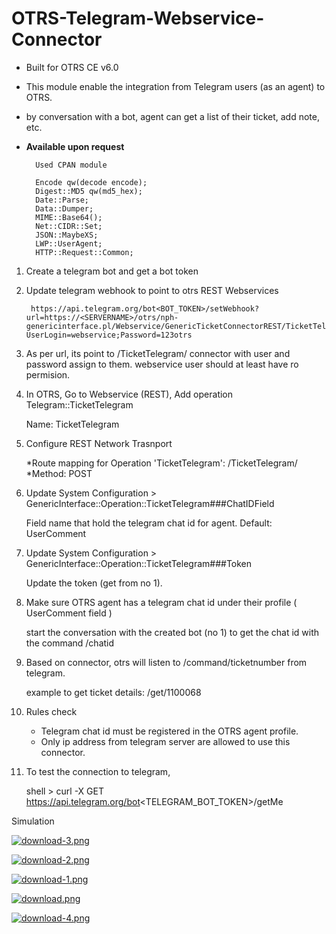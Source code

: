 # OTRS-Telegram-Webservice-Connector  
- Built for OTRS CE v6.0  
- This module enable the integration from Telegram users (as an agent) to OTRS.  
- by conversation with a bot, agent can get a list of their ticket, add note, etc.  
- **Available upon request**

		Used CPAN module
		
		Encode qw(decode encode);
		Digest::MD5 qw(md5_hex);
		Date::Parse;
		Data::Dumper;
		MIME::Base64();
		Net::CIDR::Set;
		JSON::MaybeXS;
		LWP::UserAgent;
		HTTP::Request::Common;  
	

1. Create a telegram bot and get a bot token

2. Update telegram webhook to point to otrs REST Webservices  
    
    	https://api.telegram.org/bot<BOT_TOKEN>/setWebhook?url=https://<SERVERNAME>/otrs/nph-genericinterface.pl/Webservice/GenericTicketConnectorREST/TicketTelegram/?UserLogin=webservice;Password=123otrs

 
3. As per url, its point to /TicketTelegram/ connector with user and password assign to them. webservice user should at least have ro permision.


4. In OTRS, Go to Webservice (REST), Add operation Telegram::TicketTelegram  
  
	Name: TicketTelegram  
  
5. Configure REST Network Trasnport  

  	*Route mapping for Operation 'TicketTelegram': /TicketTelegram/  
  	*Method: POST  


6. Update System Configuration > GenericInterface::Operation::TicketTelegram###ChatIDField  

  	Field name that hold the telegram chat id for agent. Default: UserComment  


7. Update System Configuration > GenericInterface::Operation::TicketTelegram###Token  

  	Update the token (get from no 1).  


8. Make sure OTRS agent has a telegram chat id under their profile ( UserComment field )

	start the conversation with the created bot (no 1) to get the chat id with the command /chatid


9. Based on connector, otrs will listen to /command/ticketnumber from telegram.

	example to get ticket details: /get/1100068


10. Rules check

	- Telegram chat id must be registered in the OTRS agent profile.
	- Only ip address from telegram server are allowed to use this connector.


11. To test the connection to telegram,

	shell > curl -X GET https://api.telegram.org/bot<TELEGRAM_BOT_TOKEN>/getMe   


Simulation

[![download-3.png](https://i.postimg.cc/QMpYjcLf/download-3.png)](https://postimg.cc/kVgvc6gS)

[![download-2.png](https://i.postimg.cc/gkTTsYqH/download-2.png)](https://postimg.cc/nCq2cfWX)

[![download-1.png](https://i.postimg.cc/Wb3y0Dr4/download-1.png)](https://postimg.cc/Hjq3gk6G)

[![download.png](https://i.postimg.cc/fLNFdBj4/download.png)](https://postimg.cc/yJLv4hbn)

[![download-4.png](https://i.postimg.cc/NMDNHYjT/download-4.png)](https://postimg.cc/DJWQ99sy)

